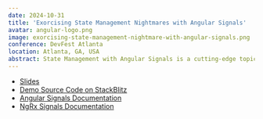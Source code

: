 ```yaml
---
date: 2024-10-31
title: 'Exorcising State Management Nightmares with Angular Signals'
avatar: angular-logo.png
image: exorcising-state-management-nightmare-with-angular-signals.png
conference: DevFest Atlanta
location: Atlanta, GA, USA
abstract: State Management with Angular Signals is a cutting-edge topic that delves into the innovative features of Angular's latest updates. This talk will explore the introduction of Signals in Angular, a new reactive primitive that offers a more granular approach to tracking and updating application state. The discussion would cover the evolution from traditional BehaviorSubjects to Signals, highlighting the benefits of reduced boilerplate, improved performance, and a more intuitive API for developers. Attendees will learn how to implement Signals to manage state efficiently, with practical examples demonstrating the setup of a Signals-based service to store and update state across multiple components. The talk will also look at 3rd party options, such as NGRX Signal-Store. By the end of the session, developers will have a comprehensive understanding of Angular Signals and how to leverage them for more efficient and maintainable state management in their Angular applications.
---
```


- [Slides](https://www.canva.com/design/DAGUiL8qoHQ/5SDRyM7LlqTZ9afGHSbZhw/edit?utm_content=DAGUiL8qoHQ&utm_campaign=designshare&utm_medium=link2&utm_source=sharebutton)
- [Demo Source Code on StackBlitz](https://stackblitz.com/edit/exorcising-state-management-nightmares-angular-signals)
- [Angular Signals Documentation](https://angular.dev/guide/signals#)
- [NgRx Signals Documentation](https://ngrx.io/guide/signals)
